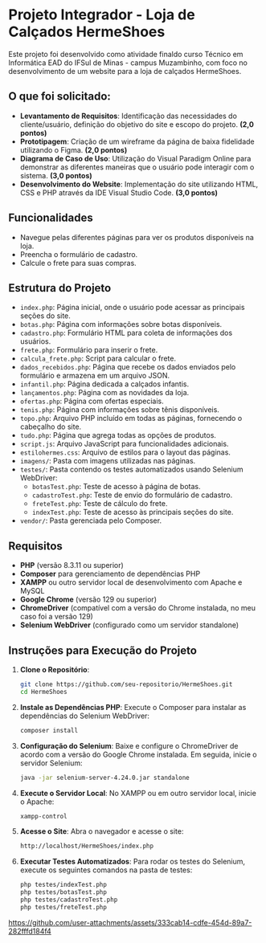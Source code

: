 
# Projeto Integrador - Loja de Calçados HermeShoes

Este projeto foi desenvolvido como atividade finaldo curso Técnico em Informática EAD do IFSul de Minas - campus Muzambinho, com foco no desenvolvimento de um website para a loja de calçados HermeShoes.

## O que foi solicitado:

- **Levantamento de Requisitos**: Identificação das necessidades do cliente/usuário, definição do objetivo do site e escopo do projeto. **(2,0 pontos)**
- **Prototipagem**: Criação de um wireframe da página de baixa fidelidade utilizando o Figma. **(2,0 pontos)**
- **Diagrama de Caso de Uso**: Utilização do Visual Paradigm Online para demonstrar as diferentes maneiras que o usuário pode interagir com o sistema. **(3,0 pontos)**
- **Desenvolvimento do Website**: Implementação do site utilizando HTML, CSS e PHP através da IDE Visual Studio Code. **(3,0 pontos)**

## Funcionalidades

- Navegue pelas diferentes páginas para ver os produtos disponíveis na loja.
- Preencha o formulário de cadastro.
- Calcule o frete para suas compras.

## Estrutura do Projeto

- `index.php`: Página inicial, onde o usuário pode acessar as principais seções do site.
- `botas.php`: Página com informações sobre botas disponíveis.
- `cadastro.php`: Formulário HTML para coleta de informações dos usuários.
- `frete.php`: Formulário para inserir o frete.
- `calcula_frete.php`: Script para calcular o frete.
- `dados_recebidos.php`: Página que recebe os dados enviados pelo formulário e armazena em um arquivo JSON.
- `infantil.php`: Página dedicada a calçados infantis.
- `lançamentos.php`: Página com as novidades da loja.
- `ofertas.php`: Página com ofertas especiais.
- `tenis.php`: Página com informações sobre tênis disponíveis.
- `topo.php`: Arquivo PHP incluído em todas as páginas, fornecendo o cabeçalho do site.
- `tudo.php`: Página que agrega todas as opções de produtos.
- `script.js`: Arquivo JavaScript para funcionalidades adicionais.
- `estilohermes.css`: Arquivo de estilos para o layout das páginas.
- `imagens/`: Pasta com imagens utilizadas nas páginas.
- `testes/`: Pasta contendo os testes automatizados usando Selenium WebDriver:
  - `botasTest.php`: Teste de acesso à página de botas.
  - `cadastroTest.php`: Teste de envio do formulário de cadastro.
  - `freteTest.php`: Teste de cálculo do frete.
  - `indexTest.php`: Teste de acesso às principais seções do site.
- `vendor/`: Pasta gerenciada pelo Composer.

## Requisitos

- **PHP** (versão 8.3.11 ou superior)
- **Composer** para gerenciamento de dependências PHP
- **XAMPP** ou outro servidor local de desenvolvimento com Apache e MySQL
- **Google Chrome** (versão 129 ou superior)
- **ChromeDriver** (compatível com a versão do Chrome instalada, no meu caso foi a versão 129)
- **Selenium WebDriver** (configurado como um servidor standalone)

## Instruções para Execução do Projeto

1. **Clone o Repositório**:
   ```bash
   git clone https://github.com/seu-repositorio/HermeShoes.git
   cd HermeShoes
   ```

2. **Instale as Dependências PHP**:
   Execute o Composer para instalar as dependências do Selenium WebDriver:
   ```bash
   composer install
   ```

3. **Configuração do Selenium**:
   Baixe e configure o ChromeDriver de acordo com a versão do Google Chrome instalada. Em seguida, inicie o servidor Selenium:
   ```bash
   java -jar selenium-server-4.24.0.jar standalone
   ```

4. **Execute o Servidor Local**:
   No XAMPP ou em outro servidor local, inicie o Apache:
   ```bash
   xampp-control
   ```

5. **Acesse o Site**:
   Abra o navegador e acesse o site:
   ```bash
   http://localhost/HermeShoes/index.php
   ```

6. **Executar Testes Automatizados**:
   Para rodar os testes do Selenium, execute os seguintes comandos na pasta de testes:
   ```bash
   php testes/indexTest.php
   php testes/botasTest.php
   php testes/cadastroTest.php
   php testes/freteTest.php
   ```




https://github.com/user-attachments/assets/333cab14-cdfe-454d-89a7-282fffd184f4



